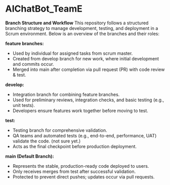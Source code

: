 # AIChatBot_TeamE


**Branch Structure and Workflow**
This repository follows a structured branching strategy to manage development, testing, and deployment in a Scrum environment. Below is an overview of the branches and their roles:

**feature branches:**
- Used by individual  for assigned tasks from scrum master.
- Created from develop branch for new work, where initial development and commits occur.
- Merged into main after completion via pull request (PR) with code review & test.

**develop:**
- Integration branch for combining feature branches.
- Used for preliminary reviews, integration checks, and basic testing (e.g., unit tests).
- Developers ensure features work together before moving to test.

**test:**
- Testing branch for comprehensive validation.
- QA teams and automated tests (e.g., end-to-end, performance, UAT) validate the code. (not sure yet.)
- Acts as the final checkpoint before production deployment.

**main (Default Branch):**
- Represents the stable, production-ready code deployed to users.
- Only receives merges from test after successful validation.
- Protected to prevent direct pushes; updates occur via pull requests.
